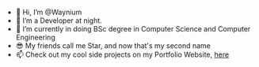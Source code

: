- 👋 Hi, I’m @Waynium
- 👀 I’m a Developer at night. 
- 🌱 I’m currently in doing BSc degree in Computer Science and Computer Engineering
- 😎 My friends call me Star, and now that's my second name
- 📫 Check out my cool side projects on my Portfolio Website, <a href="https://wandilenyembe.netlify.app/">here</a>

<!---
Waynium/Waynium is a ✨ special ✨ repository because its `README.md` (this file) appears on your GitHub profile.
You can click the Preview link to take a look at your changes.
--->
